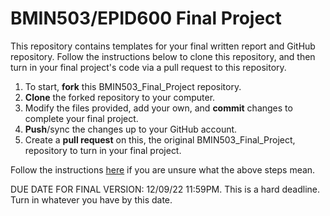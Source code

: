 # BMIN503/EPID600 Final Project

This repository contains templates for your final written report and GitHub repository. Follow the instructions below to clone this repository, and then turn in your final project's code via a pull request to this repository.


1. To start, **fork** this BMIN503_Final_Project repository.
1. **Clone** the forked repository to your computer.
1. Modify the files provided, add your own, and **commit** changes to complete your final project.
1. **Push**/sync the changes up to your GitHub account.
1. Create a **pull request** on this, the original BMIN503_Final_Project, repository to turn in your final project.


Follow the instructions [here][forking] if you are unsure what the above steps mean.

DUE DATE FOR FINAL VERSION: 12/09/22 11:59PM. This is a hard deadline. Turn in whatever you have by this date.


<!-- Links -->
[forking]: https://guides.github.com/activities/forking/
